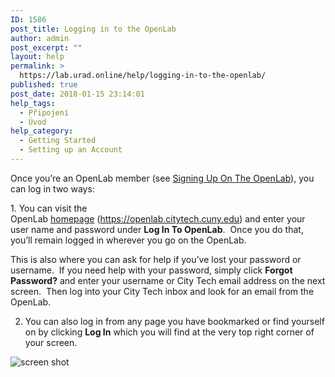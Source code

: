 ```yaml
---
ID: 1586
post_title: Logging in to the OpenLab
author: admin
post_excerpt: ""
layout: help
permalink: >
  https://lab.urad.online/help/logging-in-to-the-openlab/
published: true
post_date: 2018-01-15 23:14:01
help_tags:
  - Připojení
  - Úvod
help_category:
  - Getting Started
  - Setting up an Account
---
```

Once you’re an OpenLab member (see <a href="https://openlab.citytech.cuny.edu/blog/help/signing-up-on-the-openlab/ ‎">Signing Up On The OpenLab</a>), you can log in two ways:

<strong>
</strong>1. You can visit the OpenLab <a href="https://openlab.citytech.cuny.edu/">homepage</a> (<a href="https://openlab.citytech.cuny.edu">https://openlab.citytech.cuny.edu</a>) and enter your user name and password under <strong>Log In To OpenLab</strong>.  Once you do that, you’ll remain logged in wherever you go on the OpenLab.

This is also where you can ask for help if you’ve lost your password or username.  If you need help with your password, simply click <strong>Forgot Password?</strong> and enter your username or City Tech email address on the next screen.  Then log into your City Tech inbox and look for an email from the OpenLab.

2. You can also log in from any page you have bookmarked or find yourself on by clicking <strong>Log In</strong> which you will find at the very top right corner of your screen.

<img class="alignnone wp-image-36133 size-full" src="https://openlab.citytech.cuny.edu/wp-content/uploads/2012/08/logging_In_1_v2.png" alt="screen shot" />